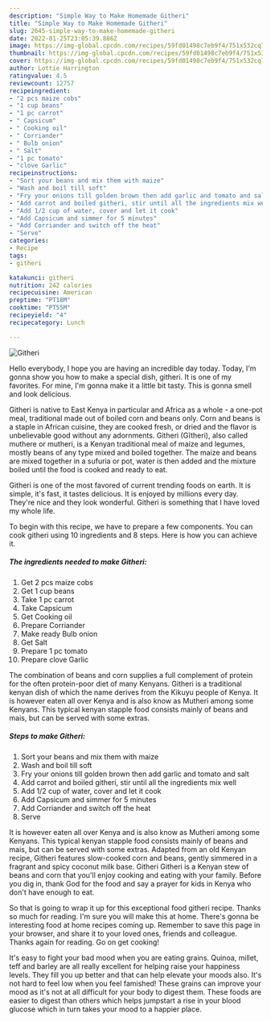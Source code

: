 ```yaml
---
description: "Simple Way to Make Homemade Githeri"
title: "Simple Way to Make Homemade Githeri"
slug: 2645-simple-way-to-make-homemade-githeri
date: 2022-01-25T23:05:39.886Z
image: https://img-global.cpcdn.com/recipes/59fd01498c7eb9f4/751x532cq70/githeri-recipe-main-photo.jpg
thumbnail: https://img-global.cpcdn.com/recipes/59fd01498c7eb9f4/751x532cq70/githeri-recipe-main-photo.jpg
cover: https://img-global.cpcdn.com/recipes/59fd01498c7eb9f4/751x532cq70/githeri-recipe-main-photo.jpg
author: Lottie Harrington
ratingvalue: 4.5
reviewcount: 12757
recipeingredient:
- "2 pcs maize cobs"
- "1 cup beans"
- "1 pc carrot"
- " Capsicum"
- " Cooking oil"
- " Corriander"
- " Bulb onion"
- " Salt"
- "1 pc tomato"
- "clove Garlic"
recipeinstructions:
- "Sort your beans and mix them with maize"
- "Wash and boil till soft"
- "Fry your onions till golden brown then add garlic and tomato and salt"
- "Add carrot and boiled githeri, stir until all the ingredients mix well"
- "Add 1/2 cup of water, cover and let it cook"
- "Add Capsicum and simmer for 5 minutes"
- "Add Corriander and switch off the heat"
- "Serve"
categories:
- Recipe
tags:
- githeri

katakunci: githeri 
nutrition: 242 calories
recipecuisine: American
preptime: "PT18M"
cooktime: "PT55M"
recipeyield: "4"
recipecategory: Lunch

---
```



![Githeri](https://img-global.cpcdn.com/recipes/59fd01498c7eb9f4/751x532cq70/githeri-recipe-main-photo.jpg)

Hello everybody, I hope you are having an incredible day today. Today, I'm gonna show you how to make a special dish, githeri. It is one of my favorites. For mine, I'm gonna make it a little bit tasty. This is gonna smell and look delicious.

Githeri is native to East Kenya in particular and Africa as a whole - a one-pot meal, traditional made out of boiled corn and beans only. Corn and beans is a staple in African cuisine, they are cooked fresh, or dried and the flavor is unbelievable good without any adornments. Githeri (Gĩtheri), also called muthere or mutheri, is a Kenyan traditional meal of maize and legumes, mostly beans of any type mixed and boiled together. The maize and beans are mixed together in a sufuria or pot, water is then added and the mixture boiled until the food is cooked and ready to eat.

Githeri is one of the most favored of current trending foods on earth. It is simple, it's fast, it tastes delicious. It is enjoyed by millions every day. They're nice and they look wonderful. Githeri is something that I have loved my whole life.


To begin with this recipe, we have to prepare a few components. You can cook githeri using 10 ingredients and 8 steps. Here is how you can achieve it.

<!--inarticleads1-->

##### The ingredients needed to make Githeri:

1. Get 2 pcs maize cobs
1. Get 1 cup beans
1. Take 1 pc carrot
1. Take  Capsicum
1. Get  Cooking oil
1. Prepare  Corriander
1. Make ready  Bulb onion
1. Get  Salt
1. Prepare 1 pc tomato
1. Prepare clove Garlic


The combination of beans and corn supplies a full complement of protein for the often protein-poor diet of many Kenyans. Githeri is a traditional kenyan dish of which the name derives from the Kikuyu people of Kenya. It is however eaten all over Kenya and is also know as Mutheri among some Kenyans. This typical kenyan stapple food consists mainly of beans and mais, but can be served with some extras. 

<!--inarticleads2-->

##### Steps to make Githeri:

1. Sort your beans and mix them with maize
1. Wash and boil till soft
1. Fry your onions till golden brown then add garlic and tomato and salt
1. Add carrot and boiled githeri, stir until all the ingredients mix well
1. Add 1/2 cup of water, cover and let it cook
1. Add Capsicum and simmer for 5 minutes
1. Add Corriander and switch off the heat
1. Serve


It is however eaten all over Kenya and is also know as Mutheri among some Kenyans. This typical kenyan stapple food consists mainly of beans and mais, but can be served with some extras. Adapted from an old Kenyan recipe, Githeri features slow-cooked corn and beans, gently simmered in a fragrant and spicy coconut milk base. Githeri Githeri is a Kenyan stew of beans and corn that you&#39;ll enjoy cooking and eating with your family. Before you dig in, thank God for the food and say a prayer for kids in Kenya who don&#39;t have enough to eat. 

So that is going to wrap it up for this exceptional food githeri recipe. Thanks so much for reading. I'm sure you will make this at home. There's gonna be interesting food at home recipes coming up. Remember to save this page in your browser, and share it to your loved ones, friends and colleague. Thanks again for reading. Go on get cooking!

It's easy to fight your bad mood when you are eating grains. Quinoa, millet, teff and barley are all really excellent for helping raise your happiness levels. They fill you up better and that can help elevate your moods also. It's not hard to feel low when you feel famished! These grains can improve your mood as it's not at all difficult for your body to digest them. These foods are easier to digest than others which helps jumpstart a rise in your blood glucose which in turn takes your mood to a happier place.
